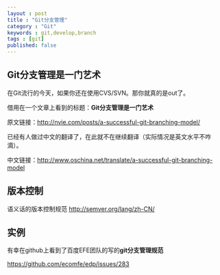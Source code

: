 ```yaml
---
layout : post
title : "Git分支管理"
category : "Git"
keywords : git,develop,branch
tags : [git]
published: false
---
```


## Git分支管理是一门艺术

在Git流行的今天，如果你还在使用CVS/SVN。那你就真的是out了。

借用在一个文章上看到的标题：**Git分支管理是一门艺术**

原文链接：<a href="http://nvie.com/posts/a-successful-git-branching-model/" target="_blank">http://nvie.com/posts/a-successful-git-branching-model/</a>

已经有人做过中文的翻译了，在此就不在继续翻译（实际情况是英文水平不咋滴）。

中文链接：<a href="http://www.oschina.net/translate/a-successful-git-branching-model" target="_blank">http://www.oschina.net/translate/a-successful-git-branching-model</a>

## 版本控制

语义话的版本控制规范 <a href="http://semver.org/lang/zh-CN/" target="_blank">http://semver.org/lang/zh-CN/</a>

## 实例

有幸在github上看到了百度EFE团队的写的**git分支管理规范**

<a href="https://github.com/ecomfe/edp/issues/283" target="_blank">https://github.com/ecomfe/edp/issues/283</a>
